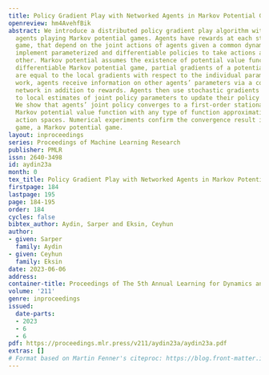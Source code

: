 ```yaml
---
title: Policy Gradient Play with Networked Agents in Markov Potential Games
openreview: hm4AvehfBik
abstract: We introduce a distributed policy gradient play algorithm with networked
  agents playing Markov potential games. Agents have rewards at each stage of the
  game, that depend on the joint actions of agents given a common dynamic state. Agents
  implement parameterized and differentiable policies to take actions against each
  other. Markov potential assumes the existence of potential value functions. In a
  differentiable Markov potential game, partial gradients of a potential function
  are equal to the local gradients with respect to the individual parameters. In this
  work, agents receive information on other agents’ parameters via a communication
  network in addition to rewards. Agents then use stochastic gradients with respect
  to local estimates of joint policy parameters to update their policy parameters.
  We show that agents’ joint policy converges to a first-order stationary point of
  Markov potential value function with any type of function approximation, state and
  action spaces. Numerical experiments confirm the convergence result in the lake
  game, a Markov potential game.
layout: inproceedings
series: Proceedings of Machine Learning Research
publisher: PMLR
issn: 2640-3498
id: aydin23a
month: 0
tex_title: Policy Gradient Play with Networked Agents in Markov Potential Games
firstpage: 184
lastpage: 195
page: 184-195
order: 184
cycles: false
bibtex_author: Aydin, Sarper and Eksin, Ceyhun
author:
- given: Sarper
  family: Aydin
- given: Ceyhun
  family: Eksin
date: 2023-06-06
address:
container-title: Proceedings of The 5th Annual Learning for Dynamics and Control Conference
volume: '211'
genre: inproceedings
issued:
  date-parts:
  - 2023
  - 6
  - 6
pdf: https://proceedings.mlr.press/v211/aydin23a/aydin23a.pdf
extras: []
# Format based on Martin Fenner's citeproc: https://blog.front-matter.io/posts/citeproc-yaml-for-bibliographies/
---
```


